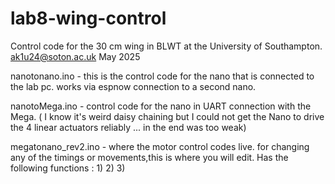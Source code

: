 # lab8-wing-control
Control code for the 30 cm wing in BLWT at the University of Southampton.
ak1u24@soton.ac.uk
May 2025

nanotonano.ino - this is the control code for the nano that is connected to the lab pc. works via espnow connection to a second nano.

nanotoMega.ino - control code for the nano in UART connection with the Mega. ( I know it's weird daisy chaining but I could not get the Nano to drive the 4 linear actuators reliably ... in the end was too weak)

megatonano_rev2.ino - where the motor control codes live. for changing any of the timings or movements,this is where you will edit. Has the following functions :
1)
2)
3)
